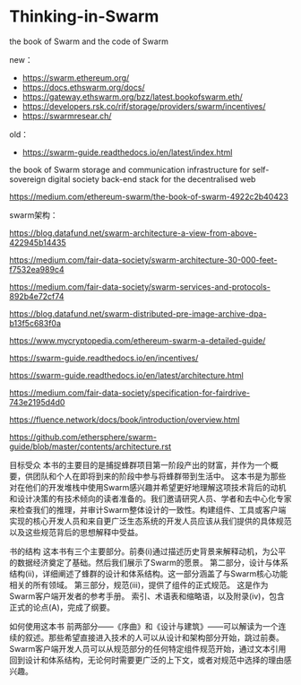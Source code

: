 # Thinking-in-Swarm
the book of Swarm and the code of Swarm

new：

* https://swarm.ethereum.org/
* https://docs.ethswarm.org/docs/
* https://gateway.ethswarm.org/bzz/latest.bookofswarm.eth/
* https://developers.rsk.co/rif/storage/providers/swarm/incentives/
* https://swarmresear.ch/

old：

* https://swarm-guide.readthedocs.io/en/latest/index.html



the book of Swarm
storage and communication infrastructure for self-sovereign digital society 
back-end stack for the decentralised web

https://medium.com/ethereum-swarm/the-book-of-swarm-4922c2b40423



swarm架构：

https://blog.datafund.net/swarm-architecture-a-view-from-above-422945b14435

https://medium.com/fair-data-society/swarm-architecture-30-000-feet-f7532ea989c4

https://medium.com/fair-data-society/swarm-services-and-protocols-892b4e72cf74

https://blog.datafund.net/swarm-distributed-pre-image-archive-dpa-b13f5c683f0a



https://www.mycryptopedia.com/ethereum-swarm-a-detailed-guide/

https://swarm-guide.readthedocs.io/en/incentives/

https://swarm-guide.readthedocs.io/en/latest/architecture.html

https://medium.com/fair-data-society/specification-for-fairdrive-743e2195d4d0

https://fluence.network/docs/book/introduction/overview.html

https://github.com/ethersphere/swarm-guide/blob/master/contents/architecture.rst



目标受众
本书的主要目的是捕捉蜂群项目第一阶段产出的财富，并作为一个概要，供团队和个人在即将到来的阶段中参与将蜂群带到生活中。
这本书是为那些对在他们的开发堆栈中使用Swarm感兴趣并希望更好地理解这项技术背后的动机和设计决策的有技术倾向的读者准备的。我们邀请研究人员、学者和去中心化专家来检查我们的推理，并审计Swarm整体设计的一致性。构建组件、工具或客户端实现的核心开发人员和来自更广泛生态系统的开发人员应该从我们提供的具体规范以及这些规范背后的思想解释中受益。



书的结构
这本书有三个主要部分。前奏(i)通过描述历史背景来解释动机，为公平的数据经济奠定了基础。然后我们展示了Swarm的愿景。
第二部分，设计与体系结构(ii)，详细阐述了蜂群的设计和体系结构。这一部分涵盖了与Swarm核心功能相关的所有领域。
第三部分，规范(iii)，提供了组件的正式规范。
这是作为Swarm客户端开发者的参考手册。
索引、术语表和缩略语，以及附录(iv)，包含正式的论点(A)，完成了纲要。



如何使用这本书
前两部分——《序曲》和《设计与建筑》——可以解读为一个连续的叙述。那些希望直接进入技术的人可以从设计和架构部分开始，跳过前奏。
Swarm客户端开发人员可以从规范部分的任何特定组件规范开始，通过文本引用回到设计和体系结构，无论何时需要更广泛的上下文，或者对规范中选择的理由感兴趣。

